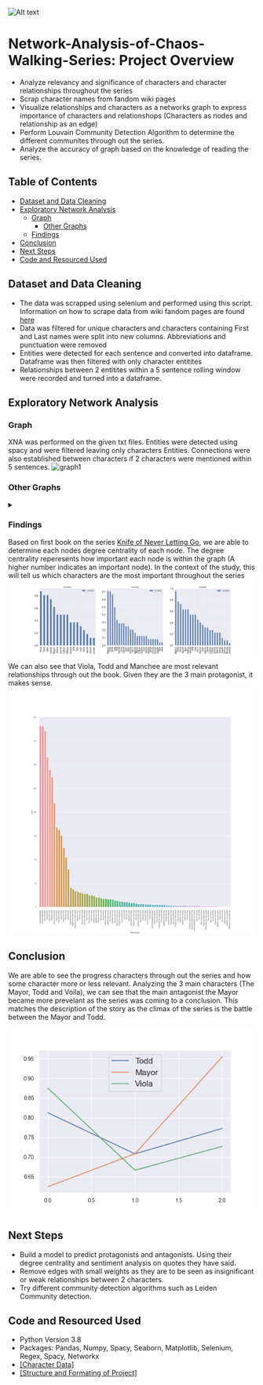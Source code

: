 ![Alt text](https://scrollonline.net/wp-content/uploads/2018/03/chaos-walking.png)
# Network-Analysis-of-Chaos-Walking-Series: Project Overview
- Analyze relevancy and significance of characters and character relationships throughout the series
- Scrap character names from fandom wiki pages
- Visualize relationships and characters as a networks graph to express importance of characters and relationshops (Characters as nodes and relationship as an edge)
- Perform Louvain Community Detection Algorithm to determine the different communites through out the series.
- Analyze the accuracy of graph based on the knowledge of reading the series.

## Table of Contents
- [Dataset and Data Cleaning](#dataset-and-data-cleaning)
- [Exploratory Network Analysis](#exploratory-network-analysis)
  * [Graph](#graph)
    + [Other Graphs](#other-graphs)
  * [Findings](#findings)
- [Conclusion](#conclusion)
- [Next Steps](#next-steps)
- [Code and Resourced Used](#code-and-resourced-used)



## Dataset and Data Cleaning
- The data was scrapped using selenium and performed using this script. Information on how to scrape data from wiki fandom pages are found [here](https://chaoswalking.fandom.com/wiki/Category:Characters)
- Data was filtered for unique characters and characters containing First and Last names were split into new columns. Abbreviations and punctuation were removed
- Entities were detected for each sentence and converted into dataframe. Dataframe was then filtered with only character entitites
- Relationships between 2 entitites within a 5 sentence rolling window were recorded and turned into a dataframe. 

## Exploratory Network Analysis
### Graph
XNA was performed on the given txt files. Entities were detected using spacy and were filtered leaving only characters Entities. Connections were also established between characters if 2 characters were mentioned within 5 sentences. 
![graph1](https://user-images.githubusercontent.com/79017977/210680872-97f78443-f916-4063-a9ed-c238b6ff9948.png)

### Other Graphs
<details><summary></summary>
  <a href="https://github.com/aaronkrishh/Network-Analysis-of-Chaos-Walking-Series/blob/main/Network%20Graphs/images/Chaos1.png" title="Knife of Never Letting Go">Knife of Never Letting Go</a>
  <br>
  <a href="https://github.com/aaronkrishh/Network-Analysis-of-Chaos-Walking-Series/blob/main/Network%20Graphs/images/Chaos2.png" title="The Ask and The Answer">The Ask and The Answer</a>
  <br>
  <a href="https://github.com/aaronkrishh/Network-Analysis-of-Chaos-Walking-Series/blob/main/Network%20Graphs/images/Chaos3.png" title="Monsters of Men">Monsters of Men</a>
</details>

### Findings
Based on first book on the series [Knife of Never Letting Go](https://github.com/aaronkrishh/Network-Analysis-of-Chaos-Walking-Series/blob/main/Books/1_the_knife_of_never_letting_go_-__book_in_pdf__patrick_ness.txt), we are able to determine each nodes degree centrality of each node. The degree centrality reperesents how important each node is within the graph (A higher number indicates an important node). In the context of the study, this will tell us which characters are the most important throughout the series![Alt text](Graphs/centraility_plot.png)

We can also see that Viola, Todd and Manchee are most relevant relationships through out the book. Given they are the 3 main protagonist, it makes sense.![Alt text](Graphs/relationship_plot.png)

## Conclusion
We are able to see the progress characters through out the series and how some character more or less relevant. Analyzing the 3 main characters (The Mayor, Todd and Voila), we can see that the main antagonist the Mayor became more prevelant as the series was coming to a conclusion. This matches the description of the story as the climax of the series is the battle between the Mayor and Todd.

![Alt text](Graphs/progression.png)

## Next Steps
- Build a model to predict protagonists and antagonists. Using their degree centrality and sentiment analysis on quotes they have said.
- Remove edges with small weights as they are to be seen as insignificant or weak relationships between 2 characters.
- Try different community detection algorithms such as Leiden Community detection.


## Code and Resourced Used
- Python Version 3.8
- Packages: Pandas, Numpy, Spacy, Seaborn, Matplotlib, Selenium, Regex, Spacy, Networkx
- [[Character Data]](https://github.com/aaronkrishh/Network-Analysis-of-Chaos-Walking-Series/blob/main/Data/characters.csv)
- [[Structure and Formating of Project]](https://github.com/thu-vu92/the_witcher_network)

